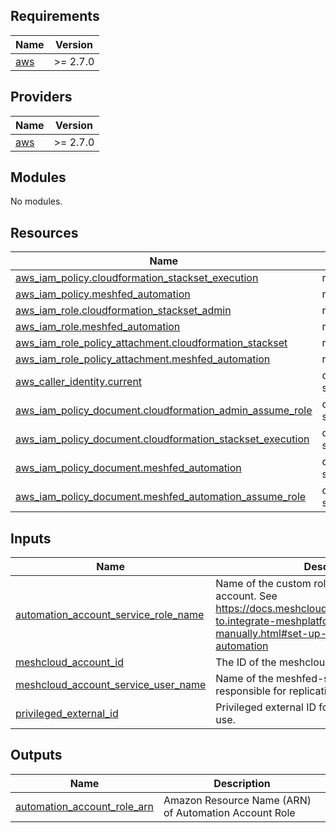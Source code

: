 <!-- BEGIN_TF_DOCS -->
## Requirements

| Name | Version |
|------|---------|
| <a name="requirement_aws"></a> [aws](#requirement\_aws) | >= 2.7.0 |

## Providers

| Name | Version |
|------|---------|
| <a name="provider_aws"></a> [aws](#provider\_aws) | >= 2.7.0 |

## Modules

No modules.

## Resources

| Name | Type |
|------|------|
| [aws_iam_policy.cloudformation_stackset_execution](https://registry.terraform.io/providers/hashicorp/aws/latest/docs/resources/iam_policy) | resource |
| [aws_iam_policy.meshfed_automation](https://registry.terraform.io/providers/hashicorp/aws/latest/docs/resources/iam_policy) | resource |
| [aws_iam_role.cloudformation_stackset_admin](https://registry.terraform.io/providers/hashicorp/aws/latest/docs/resources/iam_role) | resource |
| [aws_iam_role.meshfed_automation](https://registry.terraform.io/providers/hashicorp/aws/latest/docs/resources/iam_role) | resource |
| [aws_iam_role_policy_attachment.cloudformation_stackset](https://registry.terraform.io/providers/hashicorp/aws/latest/docs/resources/iam_role_policy_attachment) | resource |
| [aws_iam_role_policy_attachment.meshfed_automation](https://registry.terraform.io/providers/hashicorp/aws/latest/docs/resources/iam_role_policy_attachment) | resource |
| [aws_caller_identity.current](https://registry.terraform.io/providers/hashicorp/aws/latest/docs/data-sources/caller_identity) | data source |
| [aws_iam_policy_document.cloudformation_admin_assume_role](https://registry.terraform.io/providers/hashicorp/aws/latest/docs/data-sources/iam_policy_document) | data source |
| [aws_iam_policy_document.cloudformation_stackset_execution](https://registry.terraform.io/providers/hashicorp/aws/latest/docs/data-sources/iam_policy_document) | data source |
| [aws_iam_policy_document.meshfed_automation](https://registry.terraform.io/providers/hashicorp/aws/latest/docs/data-sources/iam_policy_document) | data source |
| [aws_iam_policy_document.meshfed_automation_assume_role](https://registry.terraform.io/providers/hashicorp/aws/latest/docs/data-sources/iam_policy_document) | data source |

## Inputs

| Name | Description | Type | Default | Required |
|------|-------------|------|---------|:--------:|
| <a name="input_automation_account_service_role_name"></a> [automation\_account\_service\_role\_name](#input\_automation\_account\_service\_role\_name) | Name of the custom role in the automation account. See https://docs.meshcloud.io/docs/meshstack.how-to.integrate-meshplatform-aws-manually.html#set-up-aws-account-3-automation | `string` | `"MeshfedAutomationRole"` | no |
| <a name="input_meshcloud_account_id"></a> [meshcloud\_account\_id](#input\_meshcloud\_account\_id) | The ID of the meshcloud AWS Account. | `string` | n/a | yes |
| <a name="input_meshcloud_account_service_user_name"></a> [meshcloud\_account\_service\_user\_name](#input\_meshcloud\_account\_service\_user\_name) | Name of the meshfed-service user. This user is responsible for replication. | `string` | `"meshfed-service-user"` | no |
| <a name="input_privileged_external_id"></a> [privileged\_external\_id](#input\_privileged\_external\_id) | Privileged external ID for the meshfed-service to use. | `string` | n/a | yes |

## Outputs

| Name | Description |
|------|-------------|
| <a name="output_automation_account_role_arn"></a> [automation\_account\_role\_arn](#output\_automation\_account\_role\_arn) | Amazon Resource Name (ARN) of Automation Account Role |
<!-- END_TF_DOCS -->
